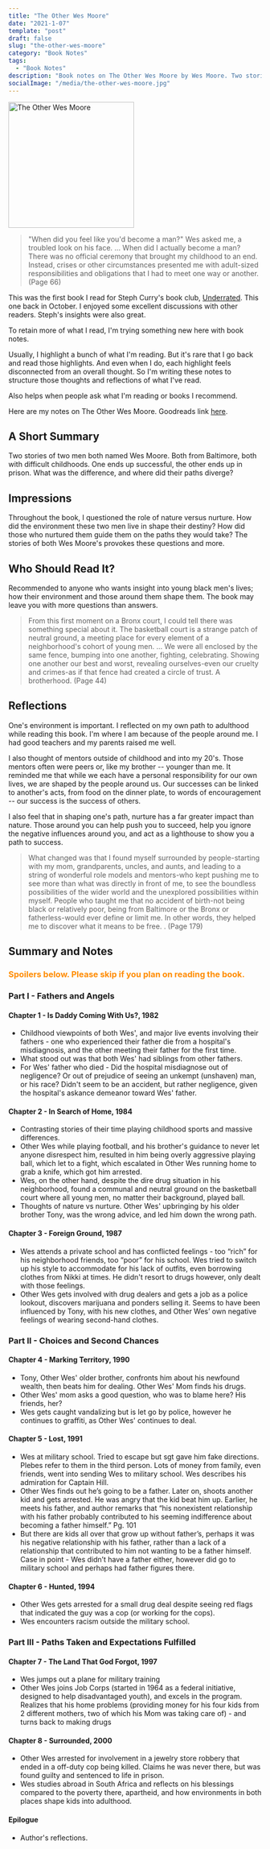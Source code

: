 ```yaml
---
title: "The Other Wes Moore"
date: "2021-1-07"
template: "post"
draft: false
slug: "the-other-wes-moore"
category: "Book Notes"
tags:
  - "Book Notes"
description: "Book notes on The Other Wes Moore by Wes Moore. Two stories of two men with the same name. Both from Baltimore, both with difficult childhoods. One ends up successful, the other ends up in prison. What was the difference, and where did their paths diverge?"
socialImage: "/media/the-other-wes-moore.jpg"
---
```


<img src="https://images-na.ssl-images-amazon.com/images/I/91P7RaEuLmL.jpg" alt="The Other Wes Moore" width="250" />

>"When did you feel like you'd become a man?" Wes asked me, a troubled look on his face. ... When did I actually become a man? There was no official ceremony that brought my childhood to an end. Instead, crises or other circumstances presented me with adult-sized responsibilities and obligations that I had to meet one way or another. (Page 66)

This was the first book I read for Steph Curry's book club, [Underrated](https://twitter.com/stephencurry30/status/1296168620192538624?lang=en). This one back in October. I enjoyed some excellent discussions with other readers. Steph's insights were also great.

To retain more of what I read, I'm trying something new here with book notes.

Usually, I highlight a bunch of what I'm reading. But it's rare that I go back and read those highlights. And even when I do, each highlight feels disconnected from an overall thought. So I'm writing these notes to structure those thoughts and reflections of what I've read. 

Also helps when people ask what I'm reading or books I recommend.

Here are my notes on The Other Wes Moore. Goodreads link [here](https://www.goodreads.com/book/show/7099273-the-other-wes-moore).

## A Short Summary
Two stories of two men both named Wes Moore. Both from Baltimore, both with difficult childhoods. One ends up successful, the other ends up in prison. What was the difference, and where did their paths diverge?

## Impressions
Throughout the book, I questioned the role of nature versus nurture. How did the environment these two men live in shape their destiny? How did those who nurtured them guide them on the paths they would take? The stories of both Wes Moore's provokes these questions and more.

## Who Should Read It?
Recommended to anyone who wants insight into young black men's lives; how their environment and those around them shape them. The book may leave you with more questions than answers.

>From this first moment on a Bronx court, I could tell there was something special about it. The basketball court is a strange patch of neutral ground, a meeting place for every element of a neighborhood's cohort of young men. ... We were all enclosed by the same fence, bumping into one another, fighting, celebrating. Showing one another our best and worst, revealing ourselves-even our cruelty and crimes-as if that fence had created a circle of trust. A brotherhood. (Page 44)

## Reflections
One's environment is important. I reflected on my own path to adulthood while reading this book. I'm where I am because of the people around me. I had good teachers and my parents raised me well.  

I also thought of mentors outside of childhood and into my 20's. Those mentors often were peers or, like my brother -- younger than me. It reminded me that while we each have a personal responsibility for our own lives, we are shaped by the people around us. Our successes can be linked to another's acts, from food on the dinner plate, to words of encouragement -- our success is the success of others.

I also feel that in shaping one's path, nurture has a far greater impact than nature. Those around you can help push you to succeed, help you ignore the negative influences around you, and act as a lighthouse to show you a path to success.

>What changed was that I found myself surrounded by people-starting with my mom, grandparents, uncles, and aunts, and leading to a string of wonderful role models and mentors-who kept pushing me to see more than what was directly in front of me, to see the boundless possibilities of the wider world and the unexplored possibilities within myself. People who taught me that no accident of birth-not being black or relatively poor, being from Baltimore or the Bronx or fatherless-would ever define or limit me. In other words, they helped me to discover what it means to be free. . (Page 179)

## Summary and Notes
### **<span style = "color: #ff8c00;"> Spoilers below. Please skip if you plan on reading the book.</span>**

### Part I - Fathers and Angels

#### Chapter 1 - Is Daddy Coming With Us?, 1982
- Childhood viewpoints of both Wes', and major live events involving their fathers - one who experienced their father die from a hospital's misdiagnosis, and the other meeting their father for the first time.
- What stood out was that both Wes' had siblings from other fathers.
- For Wes' father who died - Did the hospital misdiagnose out of negligence? Or out of prejudice of seeing an unkempt (unshaven) man, or his race? Didn't seem to be an accident, but rather negligence, given the hospital's askance demeanor toward Wes' father.

#### Chapter 2 - In Search of Home, 1984
- Contrasting stories of their time playing childhood sports and massive differences.
- Other Wes while playing football, and his brother's guidance to never let anyone disrespect him, resulted in him being overly aggressive playing ball, which let to a fight, which escalated in Other Wes running home to grab a knife, which got him arrested.
- Wes, on the other hand, despite the dire drug situation in his neighborhood, found a communal and neutral ground on the basketball court where all young men, no matter their background, played ball.
- Thoughts of nature vs nurture. Other Wes' upbringing by his older brother Tony, was the wrong advice, and led him down the wrong path.

#### Chapter 3 - Foreign Ground, 1987
- Wes attends a private school and has conflicted feelings - too “rich” for his neighborhood friends, too “poor” for his school. Wes tried to switch up his style to accommodate for his lack of outfits, even borrowing clothes from Nikki at times. He didn't resort to drugs however, only dealt with those feelings.
- Other Wes gets involved with drug dealers and gets a job as a police lookout, discovers marijuana and ponders selling it. Seems to have been influenced by Tony, with his new clothes, and Other Wes’ own negative feelings of wearing second-hand clothes.

### Part II - Choices and Second Chances

#### Chapter 4 - Marking Territory, 1990
- Tony, Other Wes' older brother, confronts him about his newfound wealth, then beats him for dealing. Other Wes' Mom finds his drugs.
- Other Wes' mom asks a good question, who was to blame here? His friends, her?
- Wes gets caught vandalizing but is let go by police, however he continues to graffiti, as Other Wes' continues to deal.

#### Chapter 5 - Lost, 1991
- Wes at military school. Tried to escape but sgt gave him fake directions. Plebes refer to them in the third person. Lots of money from family, even friends, went into sending Wes to military school. Wes describes his admiration for Captain Hill.
- Other Wes finds out he’s going to be a father. Later on, shoots another kid and gets arrested. He was angry that the kid beat him up. Earlier, he meets his father, and author remarks that “his nonexistent relationship with his father probably contributed to his seeming indifference about becoming a father himself.” Pg. 101
- But there are kids all over that grow up without father’s, perhaps it was his negative relationship with his father, rather than a lack of a relationship that contributed to him not wanting to be a father himself. Case in point - Wes didn’t have a father either, however did go to military school and perhaps had father figures there.

#### Chapter 6 - Hunted, 1994
- Other Wes gets arrested for a small drug deal despite seeing red flags that indicated the guy was a cop (or working for the cops).
- Wes encounters racism outside the military school.

### Part III - Paths Taken and Expectations Fulfilled

#### Chapter 7 - The Land That God Forgot, 1997
- Wes jumps out a plane for military training
- Other Wes joins Job Corps (started in 1964 as a federal initiative, designed to help disadvantaged youth), and excels in the program. Realizes that his home problems (providing money for his four kids from 2 different mothers, two of which his Mom was taking care of) - and turns back to making drugs

#### Chapter 8 - Surrounded, 2000
- Other Wes arrested for involvement in a jewelry store robbery that ended in a off-duty cop being killed. Claims he was never there, but was found guilty and sentenced to life in prison.
- Wes studies abroad in South Africa and reflects on his blessings compared to the poverty there, apartheid, and how environments in both places shape kids into adulthood.

#### Epilogue
- Author's reflections.